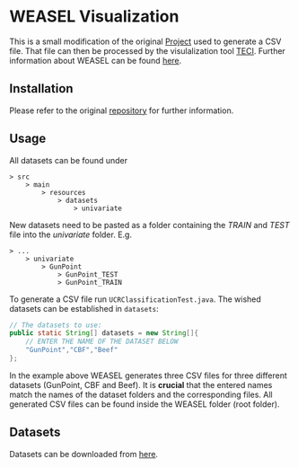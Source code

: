 # WEASEL Visualization

This is a small modification of the original [Project](https://github.com/patrickzib/SFA) used to generate a CSV file. That file can then be processed by the visulalization tool [TECI](https://github.com/nicolaischneider/TSC-Visualization). Further information about WEASEL can be found [here](https://github.com/patrickzib/SFA).

## Installation
Please refer to the original [repository](https://github.com/patrickzib/SFA) for further information.

## Usage
All datasets can be found under
```
> src
    > main
        > resources
            > datasets
                > univariate
````
New datasets need to be pasted as a folder containing the *TRAIN* and *TEST* file into the *univariate* folder. E.g.
```
> ...
    > univariate
        > GunPoint
            > GunPoint_TEST
            > GunPoint_TRAIN
````

To generate a CSV file run `UCRClassificationTest.java`. The wished datasets can be established in `datasets`:
```Java
// The datasets to use:
public static String[] datasets = new String[]{
    // ENTER THE NAME OF THE DATASET BELOW
    "GunPoint","CBF","Beef"
};
```
In the example above WEASEL generates three CSV files for three different datasets (GunPoint, CBF and Beef). It is **crucial** that the entered names match the names of the dataset folders and the corresponding files. All generated CSV files can be found inside the WEASEL folder (root folder).

## Datasets
Datasets can be downloaded from [here](http://www.cs.ucr.edu/~eamonn/time_series_data/UCR_TS_Archive_2015.zip).
